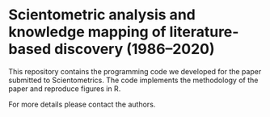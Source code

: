 # Scientometric analysis and knowledge mapping of literature-based discovery (1986–2020)

This repository contains the programming code we developed for the paper
submitted to Scientometrics. The code implements the methodology of
the paper and reproduce figures in R.

For more details please contact the authors.

